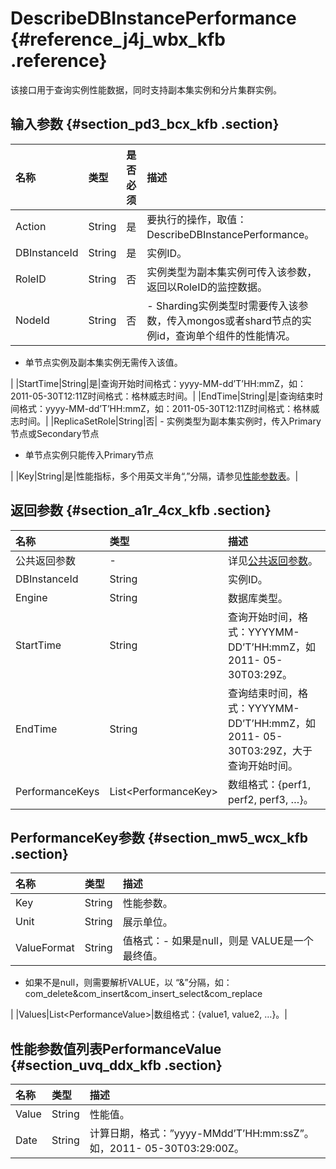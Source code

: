 # DescribeDBInstancePerformance {#reference_j4j_wbx_kfb .reference}

该接口用于查询实例性能数据，同时支持副本集实例和分片集群实例。

## 输入参数 {#section_pd3_bcx_kfb .section}

|名称|类型|是否必须|描述|
|:-|:-|:---|:-|
|Action|String|是|要执行的操作，取值：DescribeDBInstancePerformance。|
|DBInstanceId|String|是|实例ID。|
|RoleID|String|否|实例类型为副本集实例可传入该参数，返回以RoleID的监控数据。|
|NodeId|String|否| -   Sharding实例类型时需要传入该参数，传入mongos或者shard节点的实例id，查询单个组件的性能情况。
-   单节点实例及副本集实例无需传入该值。

 |
|StartTime|String|是|查询开始时间格式：yyyy-MM-dd’T’HH:mmZ，如：2011-05-30T12:11Z时间格式：格林威志时间。|
|EndTime|String|是|查询结束时间格式：yyyy-MM-dd’T’HH:mmZ，如：2011-05-30T12:11Z时间格式：格林威志时间。|
|ReplicaSetRole|String|否| -   实例类型为副本集实例时，传入Primary节点或Secondary节点
-   单节点实例只能传入Primary节点

 |
|Key|String|是|性能指标，多个用英文半角“,”分隔，请参见[性能参数表](intl.zh-CN/API参考/附表/性能监控表.md#)。|

## 返回参数 {#section_a1r_4cx_kfb .section}

|名称|类型|描述|
|:-|:-|:-|
|公共返回参数|-|详见[公共返回参数](intl.zh-CN/API参考/公共参数.md#)。|
|DBInstanceId|String|实例ID。|
|Engine|String|数据库类型。|
|StartTime|String|查询开始时间，格式：YYYYMM-DD’T’HH:mmZ，如2011- 05-30T03:29Z。|
|EndTime|String|查询结束时间，格式：YYYYMM-DD’T’HH:mmZ，如2011- 05-30T03:29Z，大于查询开始时间。|
|PerformanceKeys|List<PerformanceKey\>|数组格式：\{perf1, perf2, perf3, …\}。|

## PerformanceKey参数 {#section_mw5_wcx_kfb .section}

|名称|类型|描述|
|:-|:-|:-|
|Key|String|性能参数。|
|Unit|String|展示单位。|
|ValueFormat|String|值格式：-   如果是null，则是 VALUE是一个最终值。
-   如果不是null，则需要解析VALUE，以 “&”分隔，如：com\_delete&com\_insert&com\_insert\_select&com\_replace

|
|Values|List<PerformanceValue\>|数组格式：\{value1, value2, …\}。|

## 性能参数值列表PerformanceValue {#section_uvq_ddx_kfb .section}

|名称|类型|描述|
|:-|:-|:-|
|Value|String|性能值。|
|Date|String|计算日期，格式：”yyyy-MMdd’T’HH:mm:ssZ”。如，2011- 05-30T03:29:00Z。|

